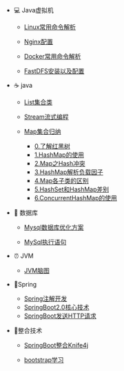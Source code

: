 

- :computer: Java虚拟机
  - [Linux常用命令解析](/notes/1.linux)
  
  - [Nginx配置](/notes/2.nginx.md)
  
  - [Docker常用命令解析](/notes/3.docker.md)
  
  - [FastDFS安装以及配置](/notes/4.fastdfs.md)
  
- :coffee:  java
  - [List集合类](/notes/1.list-collection.md)
  
  - [Stream流式编程](/notes/2.java-stream.md)
  
  - [Map集合归纳](/notes/3.map.md)
    - [0.了解红黑树](/notes/红黑树.md)
    - [1.HashMap的使用](/notes/4.hashmap.md)
    - [2.Map之Hash冲突](/notes/Map之Hash冲突.md)
    - [3.HashMap解析负载因子](/notes/HashMap解析负载因子.md)
    - [4.Map各子类的区别](/notes/HashMap,HashTable,ConcurrentHashMap三者区别.md)
    - [5.HashSet和HashMap差别](/notes/HashSet和HashMap区别.md)
    - [6.ConcurrentHashMap的使用](/notes/ConcurrentHashMap使用.md)
  
- :floppy_disk: 数据库
  - [Mysql数据库优化方案](/notes/1.SQL查询优化.md)
  
  - [MySql执行语句](/notes/Mysql执行流程.md)
  
+ :alarm_clock: JVM
    - [JVM脑图](/notes/jvm.md)
    
+ :seedling:Spring
    - [Spring注解开发](/notes/Spring注解开发.md)
    - [SpringBoot2.0核心技术](/notes/SpringBoot2.0核心技术.md)
    - [SpringBoot发送HTTP请求](/notes/SpringBoot发送HTTP请求.md)
    
- :baby_chick:整合技术
  - [SpringBoot整合Knife4j](/notes/Knife4j在线接口调试.md)
  
  - [bootstrap学习](/notes/bootstrap学习.md)

